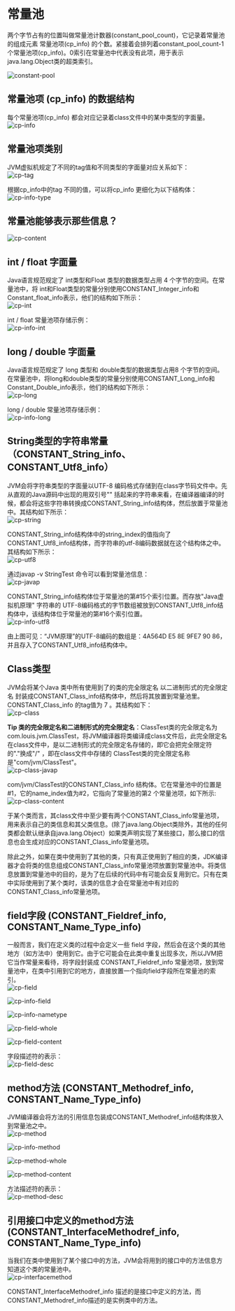 # 常量池
两个字节占有的位置叫做常量池计数器(constant_pool_count)，它记录着常量池的组成元素  常量池项(cp_info) 的个数。紧接着会排列着constant_pool_count-1个常量池项(cp_info)。0索引在常量池中代表没有此项，用于表示java.lang.Object类的超类索引。
    
![constant-pool](../../../../resources/images/jvm/constant-pool.png)  
    
## 常量池项 (cp_info) 的数据结构
每个常量池项(cp_info) 都会对应记录着class文件中的某中类型的字面量。    
![cp-info](../../../../resources/images/jvm/cp-info.png)  
    
## 常量池项类别
JVM虚拟机规定了不同的tag值和不同类型的字面量对应关系如下：    
![cp-tag](../../../../resources/images/jvm/cp-tag.png)  
    
根据cp_info中的tag 不同的值，可以将cp_info 更细化为以下结构体：    
![cp-info-type](../../../../resources/images/jvm/cp-info-type.png)  
    
## 常量池能够表示那些信息？
![cp-content](../../../../resources/images/jvm/cp-content.png)  
    
## int / float 字面量
Java语言规范规定了 int类型和Float 类型的数据类型占用 4 个字节的空间。在常量池中，将 int和Float类型的常量分别使用CONSTANT_Integer_info和 Constant_float_info表示，他们的结构如下所示：    
![cp-int](../../../../resources/images/jvm/cp-int.png)  
    
int / float 常量池项存储示例：    
![cp-info-int](../../../../resources/images/jvm/cp-info-int.png)  
    
## long / double 字面量
Java语言规范规定了 long 类型和 double类型的数据类型占用8 个字节的空间。在常量池中，将long和double类型的常量分别使用CONSTANT_Long_info和Constant_Double_info表示，他们的结构如下所示：    
![cp-long](../../../../resources/images/jvm/cp-long.png)  
    
long / double 常量池项存储示例：    
![cp-info-long](../../../../resources/images/jvm/cp-info-long.png)  
    
## String类型的字符串常量 （CONSTANT_String_info、CONSTANT_Utf8_info）
JVM会将字符串类型的字面量以UTF-8 编码格式存储到在class字节码文件中。先从直观的Java源码中出现的用双引号"" 括起来的字符串来看，在编译器编译的时候，都会将这些字符串转换成CONSTANT_String_info结构体，然后放置于常量池中。其结构如下所示：    
![cp-string](../../../../resources/images/jvm/cp-string.png)  
    
CONSTANT_String_info结构体中的string_index的值指向了CONSTANT_Utf8_info结构体，而字符串的utf-8编码数据就在这个结构体之中。其结构如下所示：    
![cp-utf8](../../../../resources/images/jvm/cp-utf8.png)  
    
通过javap -v StringTest 命令可以看到常量池信息：    
![cp-javap](../../../../resources/images/jvm/cp-javap.png)  
    
CONSTANT_String_info结构体位于常量池的第#15个索引位置。而存放"Java虚拟机原理" 字符串的 UTF-8编码格式的字节数组被放到CONSTANT_Utf8_info结构体中，该结构体位于常量池的第#16个索引位置。    
![cp-info-utf8](../../../../resources/images/jvm/cp-info-utf8.png)  
    
由上图可见：“JVM原理”的UTF-8编码的数组是：4A564D E5 8E 9FE7 90 86，并且存入了CONSTANT_Utf8_info结构体中。
    
## Class类型
 JVM会将某个Java 类中所有使用到了的类的完全限定名 以二进制形式的完全限定名 封装成CONSTANT_Class_info结构体中，然后将其放置到常量池里。CONSTANT_Class_info 的tag值为 7 。其结构如下：    
![cp-class](../../../../resources/images/jvm/cp-class.png)  
   
**Tip 类的完全限定名和二进制形式的完全限定名**：ClassTest类的完全限定名为com.louis.jvm.ClassTest，将JVM编译器将类编译成class文件后，此完全限定名在class文件中，是以二进制形式的完全限定名存储的，即它会把完全限定符的"."换成"/" ，即在class文件中存储的 ClassTest类的完全限定名称是"com/jvm/ClassTest"。    
![cp-class-javap](../../../../resources/images/jvm/cp-class-javap.png)  
    
com/jvm/ClassTest的CONSTANT_Class_info 结构体。它在常量池中的位置是#1，它的name_index值为#2，它指向了常量池的第2 个常量池项，如下所示:    
![cp-class-content](../../../../resources/images/jvm/cp-class-content.png)  
    
于某个类而言，其class文件中至少要有两个CONSTANT_Class_info常量池项，用来表示自己的类信息和其父类信息。(除了java.lang.Object类除外，其他的任何类都会默认继承自java.lang.Object）如果类声明实现了某些接口，那么接口的信息也会生成对应的CONSTANT_Class_info常量池项。
    
除此之外，如果在类中使用到了其他的类，只有真正使用到了相应的类，JDK编译器才会将类的信息组成CONSTANT_Class_info常量池项放置到常量池中。将类信息放置到常量池中的目的，是为了在后续的代码中有可能会反复用到它。只有在类中实际使用到了某个类时，该类的信息才会在常量池中有对应的CONSTANT_Class_info常量池项。
    
## field字段 (CONSTANT_Fieldref_info, CONSTANT_Name_Type_info)
一般而言，我们在定义类的过程中会定义一些 field 字段，然后会在这个类的其他地方（如方法中）使用到它。由于它可能会在此类中重复出现多次，所以JVM把它当作常量来看待，将字段封装成 CONSTANT_Fieldref_info 常量池项，放到常量池中，在类中引用到它的地方，直接放置一个指向field字段所在常量池的索引。     
![cp-field](../../../../resources/images/jvm/cp-field.png)  
    
![cp-info-field](../../../../resources/images/jvm/cp-info-field.png)  
    
![cp-info-nametype](../../../../resources/images/jvm/cp-info-nametype.png)  
    
![cp-field-whole](../../../../resources/images/jvm/cp-field-whole.png)  
    
![cp-field-content](../../../../resources/images/jvm/cp-field-content.png)  
    
字段描述符的表示：    
![cp-field-desc](../../../../resources/images/jvm/cp-field-desc.png)  
    
## method方法 (CONSTANT_Methodref_info, CONSTANT_Name_Type_info)
JVM编译器会将方法的引用信息包装成CONSTANT_Methodref_info结构体放入到常量池之中。     
![cp-method](../../../../resources/images/jvm/cp-method.png)  
    
![cp-info-method](../../../../resources/images/jvm/cp-info-method.png)  
    
![cp-method-whole](../../../../resources/images/jvm/cp-method-whole.png)  
    
![cp-method-content](../../../../resources/images/jvm/cp-method-content.png)  
    
方法描述符的表示：    
![cp-method-desc](../../../../resources/images/jvm/cp-method-desc.png)  
    
## 引用接口中定义的method方法 (CONSTANT_InterfaceMethodref_info, CONSTANT_Name_Type_info)
当我们在类中使用到了某个接口中的方法，JVM会将用到的接口中的方法信息方知道这个类的常量池中。    
![cp-interfacemethod](../../../../resources/images/jvm/cp-interfacemethod.png)  
    
CONSTANT_InterfaceMethodref_info 描述的是接口中定义的方法，而CONSTANT_Methodref_info描述的是实例类中的方法。

